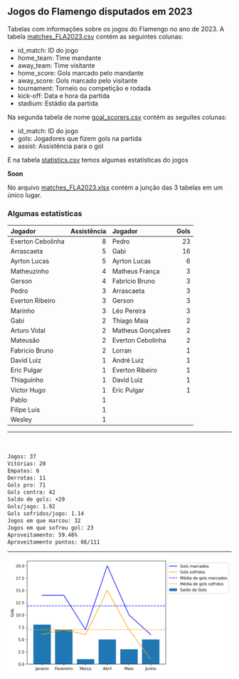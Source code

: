 ## Jogos do Flamengo disputados em 2023

Tabelas com informações sobre os jogos do Flamengo no ano de 2023. A tabela [matches_FLA2023.csv](https://github.com/williamjouse/jogos-Flamengo-2023/blob/main/data/matches_FLA2023.csv)
contém as seguintes colunas:

- id_match: ID do jogo
- home_team: Time mandante
- away_team: Time visitante
- home_score: Gols marcado pelo mandante
- away_score: Gols marcado pelo visitante
- tournament: Torneio ou competição e rodada
- kick-off: Data e hora da partida
- stadium: Estádio da partida


Na segunda tabela de nome [goal_scorers.csv](https://github.com/williamjouse/jogos-Flamengo-2023/blob/main/data/goal_scorers.csv) contém as seguites colunas:

- id_match: ID do jogo
- gols: Jogadores que fizem gols na partida
- assist: Assistência para o gol


E na tabela [statistics.csv](https://github.com/williamjouse/jogos-Flamengo-2023/blob/main/data/statistics.csv) temos algumas estatísticas do jogos 

**Soon**

No arquivo [matches_FLA2023.xlsx](https://github.com/williamjouse/jogos-Flamengo-2023/blob/main/data/matches_FLA2023.xlsx) contém a junção das 3 tabelas em um único lugar.




### Algumas estatísticas

| Jogador           |   Assistência | Jogador           |   Gols |
|:------------------|--------------:|:------------------|-------:|
| Everton Cebolinha |             8 | Pedro             |     23 |
| Arrascaeta        |             5 | Gabi              |     16 |
| Ayrton Lucas      |             5 | Ayrton Lucas      |      6 |
| Matheuzinho       |             4 | Matheus França    |      3 |
| Gerson            |             4 | Fabrício Bruno    |      3 |
| Pedro             |             3 | Arrascaeta        |      3 |
| Everton Ribeiro   |             3 | Gerson            |      3 |
| Marinho           |             3 | Léo Pereira       |      3 |
| Gabi              |             2 | Thiago Maia       |      2 |
| Arturo Vidal      |             2 | Matheus Gonçalves |      2 |
| Mateusão          |             2 | Everton Cebolinha |      2 |
| Fabricio Bruno    |             2 | Lorran            |      1 |
| David Luiz        |             1 | André Luiz        |      1 |
| Eric Pulgar       |             1 | Everton Ribeiro   |      1 |
| Thiaguinho        |             1 | David Luiz        |      1 |
| Victor Hugo       |             1 | Eric Pulgar       |      1 |
| Pablo             |             1 |                |     |
| Filipe Luis       |             1 |                |     |
| Wesley            |             1 |               |     |



----

```


Jogos: 37
Vitórias: 20
Empates: 6
Derrotas: 11 
Gols pro: 71
Gols contra: 42
Saldo de gols: +29
Gols/jogo: 1.92
Gols sofridos/jogo: 1.14
Jogos em que marcou: 32
Jogos em que sofreu gol: 23 
Aproveitamento: 59.46%
Aproveitamento pontos: 66/111

```


----


![img1.png](figures/figure.png)